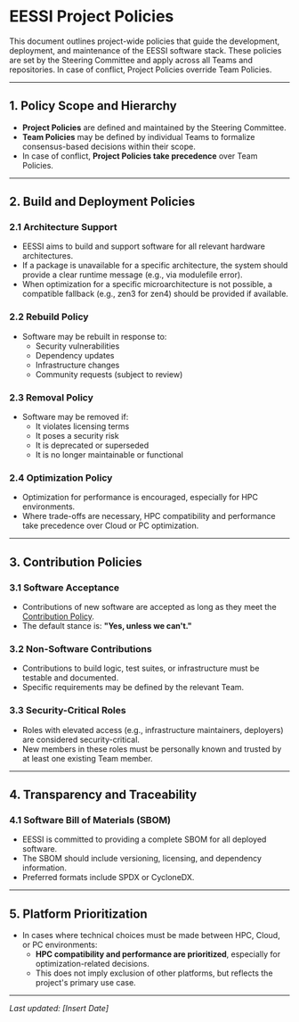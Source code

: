 <!--
# EESSI Policies
-->

<!--
No policies have been defined (yet) ==> see draft based on the thoughts below
-->

<!--
Should we have separate policies that Teams themselves can set? I.e. distinguish Project and Team policies, where project policies are set by the Steering Committee and Team policies by the respective Teams? Team policies could be ways to formalize concensus-based decisions. Clearly, if Team policies and Project policies contract, Project policy should come first.

EESSI Policies could be things like

- Should build for all architectures
  - If something isn't available for an architecture, the end-user should be informed at runtime, e.g. through an error printed by a modulefile
  - If something cannot be optimized for a micro-architecture, do we provide a less-optimized form (e.g. doesn't build for zen4 but does for zen3, so we provide zen3)?
- Something on the fact that we try to provide a full software Bill-of-Materials for all software we deploy?
- Acceptance of new software for the EESSI repository is "Yes, unless we can't" or "Yes, as long as it meets the Contribution Policy", i.e. we'll accept _anything_ that's reasonable?
- Rebuild policy: when do we rebuild?
- Removal policy: when do we remove?
- Something on optimization?
- Something on contributions _other_ than software for the EESSI repository (i.e. build logic, test suite, build bot). Should a requirement be that we can test it? Or is this too specific and should it be Team Policy?
- Include our current Contribution Policy? Or should that be separate? (it's maybe more a Team Policy?) https://www.eessi.io/docs/adding_software/contribution_policy/
- For security-critical roles (we should define which roles are security critical!), we only adopt new people that we (i.e. at least one person in that Team) knows _personally_.
- Whenever technical choices need to be made between (optimizing for) HPC, Cloud, or a PC, we prioritize HPC usage (?). I.e. if we can choose between two implementations, and one would break usage on HPC, and another would break Cloud usage, and there is no implementation that works on both, we prioritize HPC? Or do we NOT make this explicit? Or: do we only make it explicit for _optimization_ related stuff (but not for 'it works' vs 'it does not work')?
-->

# EESSI Project Policies

This document outlines project-wide policies that guide the development, deployment, and maintenance of the EESSI software stack. These policies are set by the Steering Committee and apply across all Teams and repositories. In case of conflict, Project Policies override Team Policies.

---

## 1. Policy Scope and Hierarchy

- **Project Policies** are defined and maintained by the Steering Committee.
- **Team Policies** may be defined by individual Teams to formalize consensus-based decisions within their scope.
- In case of conflict, **Project Policies take precedence** over Team Policies.

---

## 2. Build and Deployment Policies

### 2.1 Architecture Support

- EESSI aims to build and support software for all relevant hardware architectures.
- If a package is unavailable for a specific architecture, the system should provide a clear runtime message (e.g., via modulefile error).
- When optimization for a specific microarchitecture is not possible, a compatible fallback (e.g., zen3 for zen4) should be provided if available.

### 2.2 Rebuild Policy

- Software may be rebuilt in response to:
  - Security vulnerabilities
  - Dependency updates
  - Infrastructure changes
  - Community requests (subject to review)

### 2.3 Removal Policy

- Software may be removed if:
  - It violates licensing terms
  - It poses a security risk
  - It is deprecated or superseded
  - It is no longer maintainable or functional

### 2.4 Optimization Policy

- Optimization for performance is encouraged, especially for HPC environments.
- Where trade-offs are necessary, HPC compatibility and performance take precedence over Cloud or PC optimization.

---

## 3. Contribution Policies

### 3.1 Software Acceptance

- Contributions of new software are accepted as long as they meet the [Contribution Policy](https://www.eessi.io/docs/adding_software/contribution_policy/).
- The default stance is: **"Yes, unless we can't."**

### 3.2 Non-Software Contributions

- Contributions to build logic, test suites, or infrastructure must be testable and documented.
- Specific requirements may be defined by the relevant Team.

### 3.3 Security-Critical Roles

- Roles with elevated access (e.g., infrastructure maintainers, deployers) are considered security-critical.
- New members in these roles must be personally known and trusted by at least one existing Team member.

---

## 4. Transparency and Traceability

### 4.1 Software Bill of Materials (SBOM)

- EESSI is committed to providing a complete SBOM for all deployed software.
- The SBOM should include versioning, licensing, and dependency information.
- Preferred formats include SPDX or CycloneDX.

---

## 5. Platform Prioritization

- In cases where technical choices must be made between HPC, Cloud, or PC environments:
  - **HPC compatibility and performance are prioritized**, especially for optimization-related decisions.
  - This does not imply exclusion of other platforms, but reflects the project's primary use case.

---

_Last updated: [Insert Date]_
